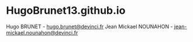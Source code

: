 # HugoBrunet13.github.io

Hugo BRUNET - hugo.brunet@devinci.fr
Jean Mickael NOUNAHON - jean-mickael.nounahon@devinci.fr